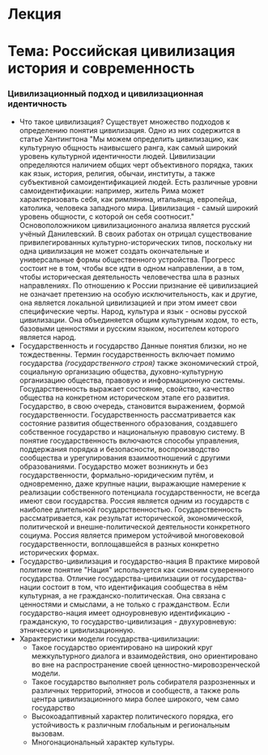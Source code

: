 # Лекция
# Тема: Российская цивилизация история и современность
### Цивилизационный подход и цивилизационная идентичность
- Что такое цивилизация? 
Существует множество подходов к определению понятия цивилизация. Одно из них содержится в статье Хантингтона "Мы можем определить цивилизацию, как культурную общность наивысшего ранга, как самый широкий уровень культурной идентичности людей. Цивилизации определяются наличием общих черт объективного порядка, таких как язык, история, религия, обычаи, институты, а также субъективной самоидентификацией людей. Есть различные уровни самоидентификации: например, житель Рима может характеризовать себя, как римлянина, итальянца, европейца, католика, человека западного мира. Цивилизация - самый широкий уровень общности, с которой он себя соотносит."
Основоположником цивилизационного анализа является русский учёный Данилевский. В своих работах он отрицал существование привилегированных культурно-исторических типов, поскольку ни одна цивилизация не может создать окончательные и универсальные формы общественного устройства. Прогресс состоит не в том, чтобы все идти в одном направлении, а в том, чтобы историческая деятельность человечества шла в разных направлениях. По отношению к России признание её цивилизацией не означает претензию на особую исключительность, как и другие, она является локальной цивилизацией и при этом имеет свои специфические черты. Народ, культура и язык - основы русской цивилизации. Она объединяется общим культурным ходом, то есть, базовыми ценностями и русским языком, носителем которого является народ.
- Государственность и государство
Данные понятия близки, но не тождественны. Термин государственность включает помимо государства *(государственного строя)* также экономический строй, социальную организацию общества, духовно-культурную организацию общества, правовую и информационную системы. Государственность выражает состояние, свойство, качество общества на конкретном историческом этапе его развития. Государство, в свою очередь, становится выражением, формой государственности. Государственность рассматривается как состояние развития общественного образования, создавшего собственное государство и национальную правовую систему. В понятие государственность включаются способы управления, поддержания порядка и безопасности, воспроизводство сообщества и урегулирования взаимоотношений с другими образованиями.
Государство может возникнуть и без государственности, формально-юридическим путём, и одновременно, даже крупные нации, выражающие намерение к реализации собственного потенциала государственности, не всегда имеют свои государства. Россия является одним из государств с наиболее длительной государственностью. Государственность рассматривается, как результат исторической, экономической, политической и внешне-политической деятельности конкретного социума. Россия является примером устойчивой многовековой государственности, воплощавшейся в разных конкретно исторических формах.
- Государство-цивилизация и государство-нация
В практике мировой политике понятие "Нация" используется как синоним суверенного государства. Отличие государства-цивилизации от государства-нации состоит в том, что идентификация сообщества в нём культурная, а не гражданско-политическая. Она связана с ценностями и смыслами, а не только с гражданством. Если государство-нация имеет одноуровневую идентификацию - гражданскую, то государство-цивилизация - двухуровневую: этническую и цивилизационную.
- Характеристики модели государства-цивилизации: 
	- Такое государство ориентировано на широкий круг межкультурного диалога и взаимодействия, оно ориентировано во вне на распространение своей ценностно-мировозренческой модели.
	- Такое государство выполняет роль собирателя разрозненных и различных территорий, этносов и сообществ, а также роль центра цивилизационного мира более широкого, чем само государство
	- Высокоадаптивный характер политического порядка, его устойчивость к различным глобальным и региональным вызовам.
	- Многонациональный характер культуры.